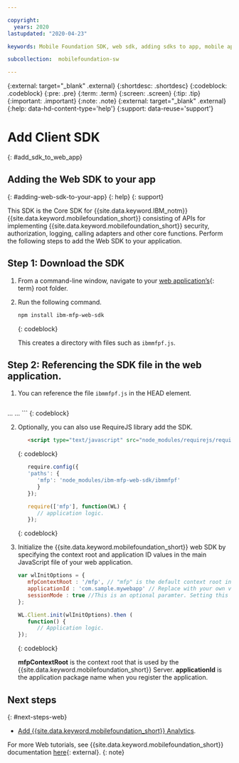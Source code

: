```yaml
---

copyright:
  years: 2020
lastupdated: "2020-04-23"

keywords: Mobile Foundation SDK, web sdk, adding sdks to app, mobile app development, web application

subcollection:  mobilefoundation-sw

---
```


{:external: target="_blank" .external}
{:shortdesc: .shortdesc}
{:codeblock: .codeblock}
{:pre: .pre}
{:term: .term}
{:screen: .screen}
{:tip: .tip}
{:important: .important}
{:note: .note}
{:external: target="_blank" .external}
{:help: data-hd-content-type='help'}
{:support: data-reuse='support'}

# Add Client SDK
{: #add_sdk_to_web_app}

## Adding the Web SDK to your app
{: #adding-web-sdk-to-your-app}
{: help}
{: support}

This SDK is the Core SDK for {{site.data.keyword.IBM_notm}} {{site.data.keyword.mobilefoundation_short}} consisting of APIs for implementing {{site.data.keyword.mobilefoundation_short}} security, authorization, logging, calling adapters and other core functions. Perform the following steps to add the Web SDK to your application.

## Step 1: Download the SDK

1. From a command-line window, navigate to your [web application’s](#x2116500){: term} root folder.

2. Run the following command.

   ```bash
   npm install ibm-mfp-web-sdk
   ```
   {: codeblock}

   This creates a directory with files such as `ibmmfpf.js`.

## Step 2: Referencing the SDK file in the web application.

1. You can reference the file `ibmmfpf.js` in the HEAD element.

   ```xml
  <head>
      ...
      ...
      <script type="text/javascript" src="node_modules/ibm-mfp-web-sdk/ibmmfpf.js"></script>
   </head>
   ```
   {: codeblock} 

2. Optionally, you can also use RequireJS library add the SDK.

   ```HTML
      <script type="text/javascript" src="node_modules/requirejs/require.js" data-main="index"></script>
   ```
   {: codeblock}

   ```JavaScript
      require.config({
      'paths': {
         'mfp': 'node_modules/ibm-mfp-web-sdk/ibmmfpf'
         }
      });

      require(['mfp'], function(WL) {
         // application logic.
      });
   ```
   {: codeblock}

5. Initialize the {{site.data.keyword.mobilefoundation_short}} web SDK by specifying the context root and application ID values in the main JavaScript file of your web application.
   ```javascript
   var wlInitOptions = {
      mfpContextRoot : '/mfp', // "mfp" is the default context root in the {{site.data.keyword.mobilefoundation_short}}
      applicationId : 'com.sample.mywebapp' // Replace with your own value.
      sessionMode : true //This is an optional paramter. Setting this to true ensures that MFP related data is stored in the session rather than in the local storage. If this option is set to false or not set at all, default is local storage.
   };

   WL.Client.init(wlInitOptions).then (
      function() {
         // Application logic.
   });
   ```
   {: codeblock}

   **mfpContextRoot** is the context root that is used by the {{site.data.keyword.mobilefoundation_short}} Server.
   **applicationId** is the application package name when you register the application.
   
## Next steps
{: #next-steps-web}

* [Add {{site.data.keyword.mobilefoundation_short}} Analytics](/docs/mobilefoundation-sw?topic=mobilefoundation-sw-instrument_your_app_web).

For more Web tutorials, see {{site.data.keyword.mobilefoundation_short}} documentation [here](https://mobilefirstplatform.ibmcloud.com/tutorials/en/foundation/8.0/web-tutorials/){: external}.
{: note}
